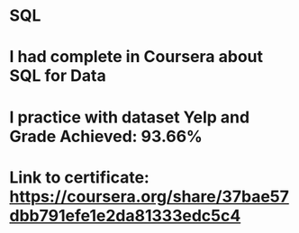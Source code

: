 # SQL
# I had complete in Coursera about SQL for Data
# I practice with dataset Yelp and Grade Achieved: 93.66%
# Link to certificate: https://coursera.org/share/37bae57dbb791efe1e2da81333edc5c4
